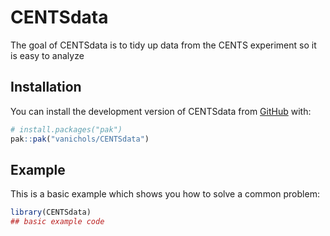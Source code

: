 
<!-- README.md is generated from README.Rmd. Please edit that file -->

# CENTSdata

<!-- badges: start -->
<!-- badges: end -->

The goal of CENTSdata is to tidy up data from the CENTS experiment so it
is easy to analyze

## Installation

You can install the development version of CENTSdata from
[GitHub](https://github.com/) with:

``` r
# install.packages("pak")
pak::pak("vanichols/CENTSdata")
```

## Example

This is a basic example which shows you how to solve a common problem:

``` r
library(CENTSdata)
## basic example code
```
